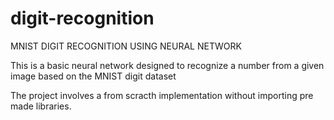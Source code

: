 # digit-recognition
MNIST DIGIT RECOGNITION USING NEURAL NETWORK


This is a basic neural network designed to recognize a number from a given image based on the MNIST digit dataset



The project involves a from scracth implementation without importing pre made libraries.

